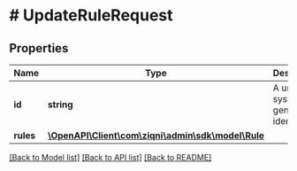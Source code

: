 # # UpdateRuleRequest

## Properties

Name | Type | Description | Notes
------------ | ------------- | ------------- | -------------
**id** | **string** | A unique system generated identifier |
**rules** | [**\OpenAPI\Client\com\ziqni\admin\sdk\model\Rule**](Rule.md) |  |

[[Back to Model list]](../../README.md#models) [[Back to API list]](../../README.md#endpoints) [[Back to README]](../../README.md)
